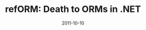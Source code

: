 ---
layout:       talk
title:        "refORM: Death to ORMs in .NET"
location:     "DeveloperDeveloperDeveloper, Belfast"
date:         2011-10-10
presentation: "http://speakerdeck.com/u/kouphax/p/reform-death-to-orms-in-net"
categories: [.NET]
---